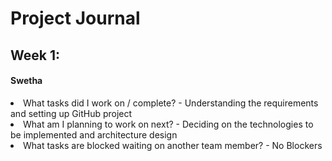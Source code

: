# Project Journal

## Week 1:

#### Swetha

<li> What tasks did I work on / complete? - Understanding the requirements and setting up GitHub project
<li> What am I planning to work on next? -  Deciding on the technologies to be implemented and architecture design
<li> What tasks are blocked waiting on another team member? - No Blockers
